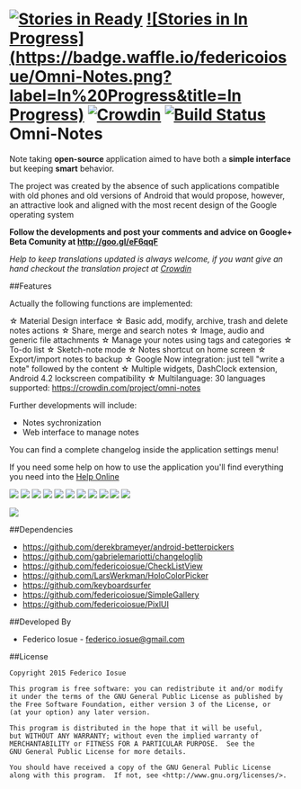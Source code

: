 [![Stories in Ready](https://badge.waffle.io/federicoiosue/Omni-Notes.png?label=ready&title=Ready)](https://waffle.io/federicoiosue/Omni-Notes)
[![Stories in In Progress](https://badge.waffle.io/federicoiosue/Omni-Notes.png?label=In%20Progress&title=In Progress)](https://waffle.io/federicoiosue/Omni-Notes)
[![Crowdin](https://d322cqt584bo4o.cloudfront.net/omni-notes/localized.png)](https://crowdin.com/project/omni-notes)
[![Build Status](https://travis-ci.org/federicoiosue/Omni-Notes.svg?branch=develop)](https://travis-ci.org/federicoiosue/Omni-Notes)
Omni-Notes
==========

Note taking <b>open-source</b> application aimed to have both a <b>simple interface</b> but keeping <b>smart</b> behavior.

The project was created by the absence of such applications compatible with old phones and old versions of Android that would propose, however, an attractive look and aligned with the most recent design of the Google operating system


**Follow the developments and post your comments and advice on Google+ Beta Comunity at http://goo.gl/eF6qqF**

*Help to keep translations updated is always welcome, if you want give an hand checkout the translation project at [Crowdin][2]*

##Features

Actually the following functions are implemented:

☆ Material Design interface
☆ Basic add, modify, archive, trash and delete notes actions
☆ Share, merge and search notes
☆ Image, audio and generic file attachments
☆ Manage your notes using tags and categories
☆ To-do list
☆ Sketch-note mode
☆ Notes shortcut on home screen
☆ Export/import notes to backup
☆ Google Now integration: just tell "write a note" followed by the content
☆ Multiple widgets, DashClock extension, Android 4.2 lockscreen compatibility
☆ Multilanguage: 30 languages supported: https://crowdin.com/project/omni-notes


Further developments will include:

* Notes sychronization
* Web interface to manage notes

You can find a complete changelog inside the application settings menu!

If you need some help on how to use the application you'll find everything you need into the [Help Online](etc/help/help.md)

<img src="https://lh3.googleusercontent.com/-Jijzn6SfPiUVNfIEyNF9sI/AAAAAAABEgs/3t9CQfS1nS4/w435-h325-no/02.png">
<img src="https://lh6.googleusercontent.com/-QHhX5hCiKOY/VNfIE0VkeDI/AAAAAAABEgs/tmUEADssGRA/w435-h325-no/03.png">
<img src="https://lh4.googleusercontent.com/-s-8PCOfpDzE/VNfIE51mD9I/AAAAAAABEgs/gMeermrwEKE/w435-h325-no/04.png">
<img src="https://lh5.googleusercontent.com/-Z3ruC3Zo8hY/VNfIJBUdp5I/AAAAAAABEgo/AlP-WiQUKuU/w435-h325-no/05.png">
<img src="https://lh5.googleusercontent.com/-ZgVBFf3rGSI/VNfIJZp9hPI/AAAAAAABEgs/LzpD_bzPCkM/w435-h325-no/06.png">
<img src="https://lh4.googleusercontent.com/-TZDwcuJDHMU/VNfIJ0DanSI/AAAAAAABEgs/ab0ZZ5PEOew/w435-h325-no/07.png">
<img src="https://lh5.googleusercontent.com/-n1nFdNjHrbE/VNfIPBJC7wI/AAAAAAABEgs/K8Ahd3739aM/w435-h325-no/08.png">
<img src="https://lh5.googleusercontent.com/-2nnhW6LgVZQ/VNfINf1JwrI/AAAAAAABEgs/cpy9Ha8c66g/w435-h325-no/09.png">
<img src="https://lh6.googleusercontent.com/-lcBCJuGuX1w/VNfINt3dlpI/AAAAAAABEgs/H3weKJhVuZo/w435-h325-no/10.png">
<img src="https://lh6.googleusercontent.com/-q8NNjDWQTYs/VNfIROXznHI/AAAAAAABEgs/d9bOdnocwFw/w435-h325-no/11.png">
<img src="https://lh5.googleusercontent.com/-DHwG9HonLXo/VNfISDXOUwI/AAAAAAABEgs/K166hLafrA4/w435-h325-no/12.png">


[<img src="https://developer.android.com/images/brand/en_generic_rgb_wo_45.png">][1]


##Dependencies

* https://github.com/derekbrameyer/android-betterpickers
* https://github.com/gabrielemariotti/changeloglib
* https://github.com/federicoiosue/CheckListView
* https://github.com/LarsWerkman/HoloColorPicker
* https://github.com/keyboardsurfer
* https://github.com/federicoiosue/SimpleGallery
* https://github.com/federicoiosue/PixlUI


##Developed By


* Federico Iosue - <federico.iosue@gmail.com>



##License


    Copyright 2015 Federico Iosue

    This program is free software: you can redistribute it and/or modify
    it under the terms of the GNU General Public License as published by
    the Free Software Foundation, either version 3 of the License, or
    (at your option) any later version.

    This program is distributed in the hope that it will be useful,
    but WITHOUT ANY WARRANTY; without even the implied warranty of
    MERCHANTABILITY or FITNESS FOR A PARTICULAR PURPOSE.  See the
    GNU General Public License for more details.

    You should have received a copy of the GNU General Public License
    along with this program.  If not, see <http://www.gnu.org/licenses/>.





 [1]: https://play.google.com/store/apps/details?id=it.feio.android.omninotes
 [2]: https://crowdin.net/project/omni-notes/
